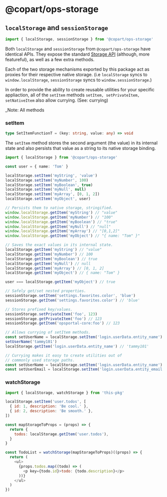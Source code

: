 # @copart/ops-storage

## `localStorage` and `sessionStorage`

```ts
import { localStorage, sessionStorage } from '@copart/ops-storage'
```

Both `localStorage` and `sessionStorage` from `@copart/ops-storage` have
identical APIs. They expose the standard [Storage API](https://developer.mozilla.org/en-US/docs/Web/API/Storage) (although, more featureful), as well as a few extra methods.

Each of the two storage mechanisms exported by this package act as proxies for
their respective native storage. (i.e `localStorage` syncs to `window.localStorage`, `sessionStorage` syncs to `window.sessionStorage`.)

In order to provide the ability to create reusable utilities for your specific appliaction, all of the `setItem` methods `setItem, setPrivateItem, setNativeItem` also allow currying. (See: currying)

\_Note: All methods

### setItem

```ts
type SetItemFunctionT = (key: string, value: any) => void
```

The `setItem` method stores the second argument (the value) in its internal
state and also persists that value as a string to its native storage binding.

```ts
import { localStorage } from '@copart/ops-storage'

const user = { name: 'Tom' }

localStorage.setItem('myString', 'value')
localStorage.setItem('myNumber', 100)
localStorage.setItem('myBoolean', true)
localStorage.setItem('myNull', null)
localStorage.setItem('myArray', [0, 1, 2])
localStorage.setItem('myObject', user)

// Persists them to native storage, stringified.
window.localStorage.getItem('myString') // "value"
window.localStorage.getItem('myNumber') // "100"
window.localStorage.getItem('myBoolean') // "true"
window.localStorage.getItem('myNull') // "null"
window.localStorage.getItem('myArray') // "[0,1,2]"
window.localStorage.getItem('myObject') // "{ name: "Tom" }"

// Saves the exact values in its internal state.
localStorage.getItem('myString') // "value"
localStorage.getItem('myNumber') // 100
localStorage.getItem('myBoolean') // true
localStorage.getItem('myNull') // null
localStorage.getItem('myArray') // [0, 1, 2]
localStorage.getItem('myObject') // { name: "Tom" }

user === localStorage.getItem('myObject') // true
```

```js
// Safely get/set nested properties.
sessionStorage.setItem('settings.favorites.color', 'blue')
sessionStorage.getItem('settings.favorites.color') // 'blue'

// Stores prefixed key/values.
sessionStorage.setPrivateItem('foo', 123)
sessionStorage.getPrivateItem('foo') // 123
sessionStorage.getItem('opsportal-core:foo') // 123

// Allows currying of setItem methods.
const setUserName = localStorage.setItem('login.userData.entity_name')
setUserName('tammy101')
localStorage.getItem('login.userData.entity_name') // 'tammy101'

// Currying makes it easy to create utilities out of
// commonly used storage paths.
const setUserName = localStorage.setItem('login.userData.entity_name')
const setUserEmail = localStorage.setItem('login.userData.entity_email')
```

### watchStorage

<!--`(mapStorageToProps: Function, which?: string) => (Comp: Function | React.ClassComponent) => React.Element`-->

```js
import { localStorage, watchStorage } from 'this-pkg'

localStorage.setItem('user.todos', [
  { id: 1, description: 'Be cool.' },
  { id: 2, description: 'Be smooth.' },
])

const mapStorageToProps = (props) => {
  return {
    todos: localStorage.getItem('user.todos'),
  }
}

const TodoList = watchStorage(mapStorageToProps)((props) => {
  return (
    <ul>
      {props.todos.map((todo) => (
        <p key={todo.id}>todo: {todo.description}</p>
      ))}
    </ul>
  )
})
```
